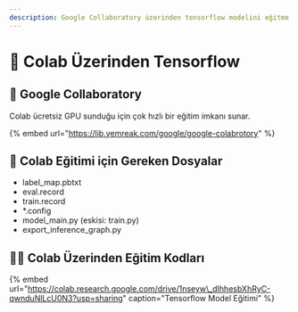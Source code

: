 ```yaml
---
description: Google Collaboratory üzerinden tensorflow modelini eğitme
---
```


# 🌠 Colab Üzerinden Tensorflow

## 🔰 Google Collaboratory <a id="oencelikle-google-collaboratory-nedir"></a>

Colab ücretsiz GPU sunduğu için çok hızlı bir eğitim imkanı sunar.

{% embed url="https://lib.yemreak.com/google/google-colabrotory" %}

## 📂 Colab Eğitimi için Gereken Dosyalar <a id="colab-egitimi-icin-gereken-dosyalar"></a>

* label\_map.pbtxt
* eval.record
* train.record
* \*.config
* model\_main.py \(eskisi: train.py\)
* export\_inference\_graph.py

## 👩‍💻 Colab Üzerinden Eğitim Kodları <a id="colab-uzerinden-egitim-kodlari"></a>

{% embed url="https://colab.research.google.com/drive/1nseyw\_dIhhesbXhRyC-qwnduNlLcU0N3?usp=sharing" caption="Tensorflow Model Eğitimi" %}



